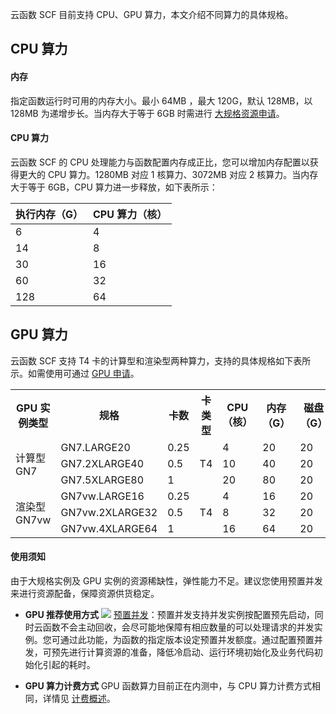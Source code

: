 
云函数 SCF 目前支持 CPU、GPU 算力，本文介绍不同算力的具体规格。

## CPU 算力

#### 内存
指定函数运行时可用的内存大小。最小 64MB ，最大 120G，默认 128MB，以 128MB 为递增步长。当内存大于等于 6GB 时需进行 [大规格资源申请](https://cloud.tencent.com/apply/p/6sinyj8vgpp)。

#### CPU 算力
云函数 SCF 的 CPU 处理能力与函数配置内存成正比，您可以增加内存配置以获得更大的 CPU 算力。1280MB 对应 1 核算力、3072MB 对应 2 核算力。当内存大于等于 6GB，CPU 算力进一步释放，如下表所示：

<table>
<thead>
<tr>
<th>执行内存（G）</th>
<th>CPU 算力（核）</th>
</tr>
</thead>
<tbody><tr>
<td>6</td>
<td>4</td>
</tr>
<tr>
<td>14</td>
<td>8</td>
</tr>
<tr>
<td>30</td>
<td>16</td>
</tr>
<tr>
<td>60</td>
<td>32</td>
</tr>
<tr>
<td>128</td>
<td>64</td>
</tr>
</tbody></table>

 

## GPU 算力

云函数 SCF 支持 T4 卡的计算型和渲染型两种算力，支持的具体规格如下表所示。如需使用可通过 [GPU 申请](https://cloud.tencent.com/apply/p/wx8r0y7sx4)。

<table>
  <tr>
    <th class="align-left">GPU 实例类型</th>
    <th class="align-left">规格</th>
    <th class="align-left">卡数</th>
    <th class="align-left">卡类型</th>
    <th class="align-left">CPU（核）</th>
    <th class="align-left">内存（G）</th>
    <th class="align-left">磁盘（G）</th>
  </tr>
  <tr>
    <td rowspan="3">计算型 GN7</td>
    <td>GN7.LARGE20</td>
    <td>0.25</td>
    <td rowspan="3">T4</td>
    <td>4</td>
    <td>20</td>
		  <td>20</td>
  </tr>
  <tr>
    <td>GN7.2XLARGE40</td>
    <td>0.5</td>
    <td>10</td>
    <td>40</td>
    <td>20</td>
  </tr>
  <tr>
    <td>GN7.5XLARGE80</td>
    <td>1</td>
    <td>20</td>
    <td>80</td>
    <td>20</td>
  </tr>
  <tr>
    <td rowspan="3">渲染型 GN7vw</td>
    <td>GN7vw.LARGE16</td>
    <td>0.25</td>
    <td rowspan="3">T4</td>
    <td>4</td>
    <td>16</td>
    <td>20</td>
  </tr>
  <tr>
    <td>GN7vw.2XLARGE32</td>
    <td>0.5</td>
    <td>8</td>
    <td>32</td>
    <td>20</td>
  </tr>
  <tr>
    <td>GN7vw.4XLARGE64</td>
    <td>1</td>
    <td>16</td>
    <td>64</td>
    <td>20</td>
  </tr>
</table>

#### 使用须知

由于大规格实例及 GPU 实例的资源稀缺性，弹性能力不足。建议您使用预置并发来进行资源配备，保障资源供货稳定。

- **GPU 推荐使用方式**
![](https://qcloudimg.tencent-cloud.cn/raw/c072ec0763561072ce5fe5e9c9cea245.jpg)
[预置并发](https://cloud.tencent.com/document/product/583/46743)：预置并发支持并发实例按配置预先启动，同时云函数不会主动回收，会尽可能地保障有相应数量的可以处理请求的并发实例。您可通过此功能，为函数的指定版本设定预置并发额度。通过配置预置并发，可预先进行计算资源的准备，降低冷启动、运行环境初始化及业务代码初始化引起的耗时。

- **GPU 算力计费方式**
GPU 函数算力目前正在内测中，与 CPU 算力计费方式相同，详情见 [计费概述](https://cloud.tencent.com/document/product/583/17299)。
